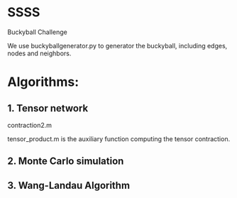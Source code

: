 # SSSS
Buckyball Challenge

We use buckyballgenerator.py to generator the buckyball, including edges, nodes and neighbors.

# Algorithms:

## 1. Tensor network
contraction2.m

tensor_product.m is the auxiliary function computing the tensor contraction.
## 2. Monte Carlo simulation

## 3. Wang-Landau Algorithm
